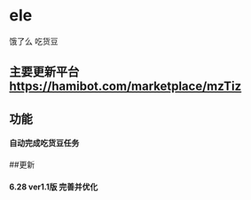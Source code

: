 # ele
饿了么 吃货豆
## 主要更新平台 https://hamibot.com/marketplace/mzTiz

## 功能
#### 自动完成吃货豆任务

##更新
#### 6.28 ver1.1版 完善并优化
